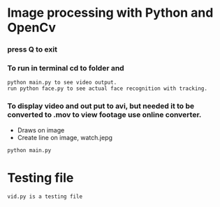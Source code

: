 # Image processing with Python and OpenCv 
### press Q to exit

### To run in terminal cd to folder and
```
python main.py to see video output.
run python face.py to see actual face recognition with tracking. 
```

### To display video and out put to avi, but needed it to be converted to .mov to view footage use online converter. 

* Draws on image
* Create line on image, watch.jepg
```
python main.py
```
# Testing file
```
vid.py is a testing file
```